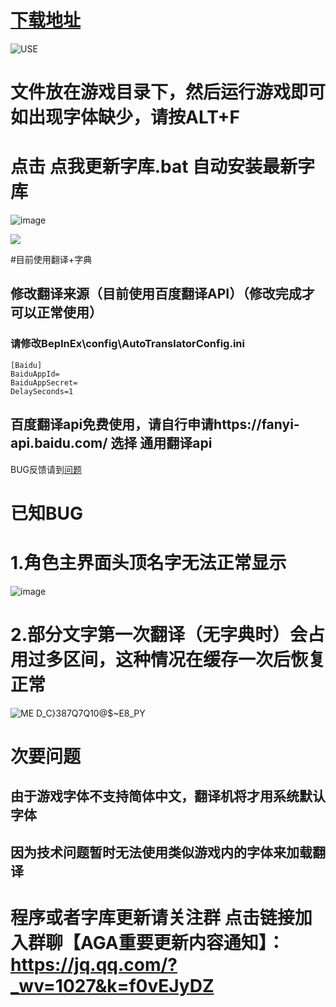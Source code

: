 # [下载地址](https://aga-text-zh.pages.dev/translater-Chinese-ver0.10.zip)
![USE](https://user-images.githubusercontent.com/65057243/113544219-76b7b880-961a-11eb-8f15-58b779a4e94b.png)
# 文件放在游戏目录下，然后运行游戏即可 如出现字体缺少，请按ALT+F

# 点击  点我更新字库.bat 自动安装最新字库
![image](https://user-images.githubusercontent.com/65057243/113663655-002fbf00-96dd-11eb-83df-90f2fa82bc7e.png)


<img src="https://img.shields.io/badge/-building-green">

#目前使用翻译+字典
## 修改翻译来源（目前使用百度翻译API）（修改完成才可以正常使用）
### 请修改BepInEx\config\AutoTranslatorConfig.ini
``` shell
[Baidu]
BaiduAppId=
BaiduAppSecret=
DelaySeconds=1
```



## 百度翻译api免费使用，请自行申请https://fanyi-api.baidu.com/       选择 通用翻译api

BUG反馈请到[问题](https://github.com/AGA-Translation/translater/issues)

# 已知BUG
# 1.角色主界面头顶名字无法正常显示

![image](https://user-images.githubusercontent.com/65057243/113663270-505a5180-96dc-11eb-8780-3943cf76edc5.png)


# 2.部分文字第一次翻译（无字典时）会占用过多区间，这种情况在缓存一次后恢复正常

![ME D_C}387Q7Q10@$~E8_PY](https://user-images.githubusercontent.com/65057243/113663282-56e8c900-96dc-11eb-909d-83797bd97604.png)

# 次要问题
## 由于游戏字体不支持简体中文，翻译机将才用系统默认字体
## 因为技术问题暂时无法使用类似游戏内的字体来加载翻译

# 程序或者字库更新请关注群  点击链接加入群聊【AGA重要更新内容通知】：https://jq.qq.com/?_wv=1027&k=f0vEJyDZ

